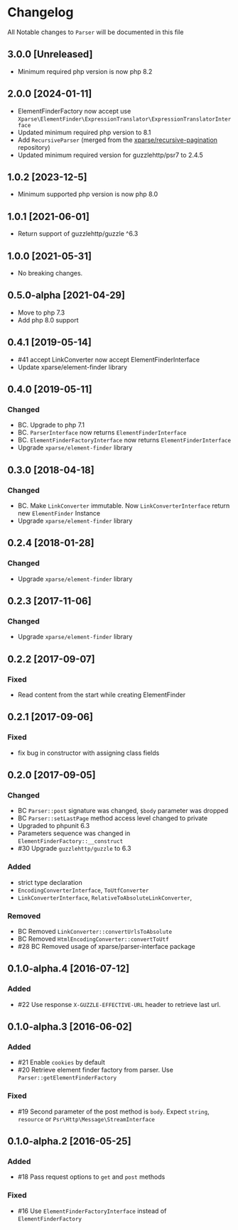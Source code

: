 # Changelog
All Notable changes to `Parser` will be documented in this file
## 3.0.0 [Unreleased]
- Minimum required php version is now php 8.2

## 2.0.0 [2024-01-11]
- ElementFinderFactory now accept use `Xparse\ElementFinder\ExpressionTranslator\ExpressionTranslatorInterface`
- Updated minimum required php version to 8.1
- Add `RecursiveParser` (merged from the [xparse/recursive-pagination](https://github.com/xparse/RecursivePagination) repository)
- Updated minimum required version for guzzlehttp/psr7 to 2.4.5

## 1.0.2 [2023-12-5]
- Minimum supported php version is now php 8.0

## 1.0.1 [2021-06-01]
- Return support of guzzlehttp/guzzle ^6.3

## 1.0.0 [2021-05-31]
- No breaking changes.

## 0.5.0-alpha [2021-04-29]
- Move to php 7.3
- Add php 8.0 support

## 0.4.1 [2019-05-14]
- #41 accept LinkConverter now accept ElementFinderInterface
- Update xparse/element-finder library

## 0.4.0 [2019-05-11]
### Changed
- BC. Upgrade to php 7.1
- BC. `ParserInterface` now returns `ElementFinderInterface`
- BC. `ElementFinderFactoryInterface` now returns `ElementFinderInterface`
- Upgrade `xparse/element-finder` library 

## 0.3.0 [2018-04-18]
### Changed
- BC. Make `LinkConverter` immutable. Now `LinkConverterInterface` return new `ElementFinder` Instance 
- Upgrade `xparse/element-finder` library 

## 0.2.4 [2018-01-28]

### Changed
- Upgrade `xparse/element-finder` library 


## 0.2.3 [2017-11-06]

### Changed
- Upgrade `xparse/element-finder` library 

## 0.2.2 [2017-09-07]

### Fixed
- Read content from the start while creating ElementFinder

## 0.2.1 [2017-09-06]

### Fixed
- fix bug in constructor with assigning class fields

## 0.2.0 [2017-09-05]

### Changed
- BC `Parser::post` signature was changed, `$body` parameter was dropped
- BC `Parser::setLastPage` method access level changed to private
- Upgraded to phpunit 6.3
- Parameters sequence was changed in `ElementFinderFactory::__construct`
- #30 Upgrade `guzzlehttp/guzzle` to 6.3

### Added
- strict type declaration
- `EncodingConverterInterface`, `ToUtfConverter` 
- `LinkConverterInterface`, `RelativeToAbsoluteLinkConverter`, 

### Removed
- BC Removed `LinkConverter::convertUrlsToAbsolute`
- BC Removed `HtmlEncodingConverter::convertToUtf`
- #28 BC Removed usage of xparse/parser-interface package

## 0.1.0-alpha.4 [2016-07-12]

### Added
- #22 Use response `X-GUZZLE-EFFECTIVE-URL` header to retrieve last url.    

## 0.1.0-alpha.3 [2016-06-02]

### Added
- #21 Enable `cookies` by default
- #20 Retrieve element finder factory from parser. Use `Parser::getElementFinderFactory`

### Fixed
- #19 Second parameter of the post method is `body`. Expect `string`, `resource` or `Psr\Http\Message\StreamInterface`

## 0.1.0-alpha.2 [2016-05-25]

### Added
- #18 Pass request options to `get` and `post` methods

### Fixed
- #16 Use `ElementFinderFactoryInterface` instead of `ElementFinderFactory`
